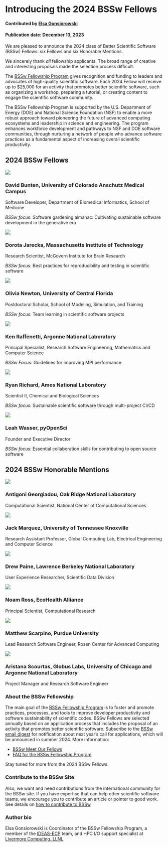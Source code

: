 # Introducing the 2024 BSSw Fellows

#### Contributed by [Elsa Gonsiorowski](https://github.com/gonsie "Elsa Gonsiorowski GitHub Profile")

#### Publication date: December 13, 2023

We are pleased to announce the 2024 class of Better Scientific Software (BSSw) Fellows: six Fellows and six Honorable Mentions.

<!-- The 2024 class of BSSw Fellows will be recognized during the [2024 Exascale Computing Project Annual Meeting](https://www.ecpannualmeeting.com), January 17-20, 2024. -->

We sincerely thank _all_ fellowship applicants. The broad range of creative and interesting proposals made the selection process difficult.

The [BSSw Fellowship Program](https://bssw.io/fellowship) gives recognition and funding to leaders and advocates of high-quality scientific software. Each 2024 Fellow will receive up to $25,000 for an activity that promotes better scientific software, such as organizing a workshop, preparing a tutorial, or creating content to engage the scientific software community.

<!-- mention ASCR and NNSA -->

The BSSw Fellowship Program is supported by the U.S. Department of Energy (DOE) and National Science Foundation (NSF) to enable a more robust approach toward pioneering the future of advanced computing ecosystems and leadership in science and engineering. The program enhances workforce development and pathways to NSF and DOE software communities, through nurturing a network of people who advance software practices as a fundamental aspect of increasing overall scientific productivity.

## 2024 BSSw Fellows

<div class='fellow'>
<div class='img_div'>
<img src='../../images/Blog_2312_Bunten_F.png' class='logo' />
</div>

<div class='short_bio'>
  <h3>David Bunten, University of Colorado Anschutz Medical Campus</h3>
  <p>Software Developer, Department of Biomedical Informatics, School of Medicine</p>
  <p><i>BSSw focus</i>: Software gardening almanac: Cultivating sustainable software development in the generative era</p>
</div>
</div>

<div class='fellow'>
<div class='img_div'>
<img src='../../images/Blog_2312_Jarecka_F.png' class='logo' />
</div>

<div class='short_bio'>
  <h3>Dorota Jarecka, Massachusetts Institute of Technology</h3>
  <p>Research Scientist, McGovern Institute for Brain Research</p>
  <p><i>BSSw focus</i>: Best practices for reproducibility and testing in scientific software</p>
</div>
</div>

<div class='fellow'>
<div class='img_div'>
<img src='../../images/Blog_2312_Newton_F.png' class='logo' />
</div>

<div class='short_bio'>
  <h3>Olivia Newton, University of Central Florida</h3>
  <p>Postdoctoral Scholar, School of Modeling, Simulation, and Training</p>
  <p><i>BSSw focus</i>: Team learning in scientific software projects</p>
</div>
</div>

<div class='fellow'>
<div class='img_div'>
  <img src='../../images/Blog_2312_Raffenetti_F.png' class='logo' />
</div>

<div class='short_bio'>
  <h3>Ken Raffenetti, Argonne National Laboratory</h3>
  <p>Principal Specialist, Research Software Engineering, Mathematics and Computer Science</p>
  <p><i>BSSw Focus</i>: Guidelines for improving MPI performance</p>
</div>
</div>

<div class='fellow'>
<div class='img_div'>
<img src='../../images/Blog_2312_Richard_F.png' class='logo' />
</div>

<div class='short_bio'>
  <h3>Ryan Richard, Ames National Laboratory</h3>
  <p>Scientist II, Chemical and Biological Sciences</p>
  <p><i>BSSw focus</i>: Sustainable scientific software through multi-project CI/CD</p>
</div>
</div>

<div class='fellow'>
<div class='img_div'>
<img src='../../images/Blog_2312_Wasser_F.png' class='logo' />
</div>

<div class='short_bio'>
  <h3>Leah Wasser, pyOpenSci</h3>
  <p>Founder and Executive Director</p>
  <p><i>BSSw focus</i>: Essential collaboration skills for contributing to open source software</p>
</div>
</div>


## 2024 BSSw Honorable Mentions

<div class='fellow'>
<div class='img_div'>
<img src='../../images/Blog_2312_Georgiadou_HM.png' class='logo' />
</div>

<div class='short_bio'>
  <h3>Antigoni Georgiadou, Oak Ridge National Laboratory</h3>
  <p>Computational Scientist, National Center of Computational Sciences</p>
</div>
</div>

<div class='fellow'>
<div class='img_div'>
<img src='../../images/Blog_2312_Marquez_HM.png' class='logo' />
</div>

<div class='short_bio'>
  <h3>Jack Marquez, University of Tennessee Knoxville</h3>
  <p>Research Assistant Professor, Global Computing Lab, Electrical Engineering and Computer Science</p>
</div>
</div>

<div class='fellow'>
<div class='img_div'>
<img src='../../images/Blog_2312_Paine_HM.png' class='logo' />
</div>

<div class='short_bio'>
  <h3>Drew Paine, Lawrence Berkeley National Laboratory</h3>
  <p>User Experience Researcher, Scientific Data Division</p>
</div>
</div>

<div class='fellow'>
<div class='img_div'>
<img src='../../images/Blog_2312_Ross_HM.png' class='logo' />
</div>

<div class='short_bio'>
  <h3>Noam Ross, EcoHealth Alliance</h3>
  <p>Principal Scientist, Computational Research</p>
</div>
</div>

<div class='fellow'>
<div class='img_div'>
<img src='../../images/Blog_2312_Scarpino_HM.png' class='logo' />
</div>

<div class='short_bio'>
  <h3>Matthew Scarpino, Purdue University</h3>
  <p>Lead Research Software Engineer, Rosen Center for Advanced Computing</p>
</div>
</div>

<div class='fellow'>
<div class='img_div'>
<img src='../../images/Blog_2312_Scourtas_HM.png' class='logo' />
</div>

<div class='short_bio'>
  <h3>Aristana Scourtas, Globus Labs, University of Chicago and Argonne National Laboratory</h3>
  <p>Project Manager and Research Software Engineer</p>
</div>
</div>

### About the BSSw Fellowship
The main goal of the [BSSw Fellowship Program](https://bssw.io/fellowship) is to foster and promote practices, processes, and tools to improve developer productivity and software sustainability of scientific codes. BSSw Fellows are selected annually based on an application process that includes the proposal of an activity that promotes better scientific software. Subscribe to the [BSSw email digest](https://bssw.io/pages/receive-our-email-digest) for notification about next year’s call for applications, which will be announced in summer 2024. More information:

- [BSSw Meet Our Fellows](https://bssw.io/pages/meet-our-fellows)
- [FAQ for the BSSw Fellowship Program](https://bssw.io/pages/bssw-fellowship-faq)

Stay tuned for more from the 2024 BSSw Fellows.

### Contribute to the BSSw Site
Also, we want and need contributions from the international community for the BSSw site.  If you have expertise that can help other scientific software teams, we encourage you to contribute an article or pointer to good work.  See details on [how to contribute to BSSw](https://bssw.io/pages/what-to-contribute-content-for-better-scientific-software).

### Author bio

Elsa Gonsiorowski is Coordinator of the BSSw Fellowship Program, a member of the [IDEAS-ECP](https://ideas-productivity.org/activities/ideas-ecp) team, and HPC I/O support specialist at [Livermore Computing, LLNL](https://hpc.llnl.gov/about-us).

<!---
Publish: yes
Track: community
RSS update: 2024-12-XX
Categories: collaboration
Topics: projects and organizations
Tags: bssw-article
--->
